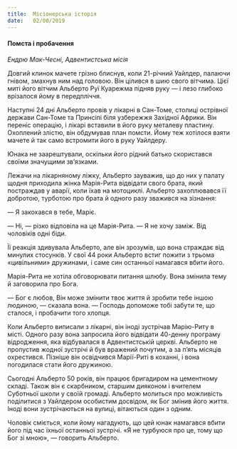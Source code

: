 ```yaml
---
title:  Місіонерська історія
date:   02/08/2019
---
```


#### Помста і пробачення
_Ендрю Мак-Чесні, Адвентистська місія_

Довгий клинок мачете грізно блиснув, коли 21-річний Уайлдер, палаючи гнівом, змахнув ним над головою. Він цілився в шию свого вітчима. Цієї миті його вітчим Альберто Руї Куарежма підняв руку — і лезо глибоко врізалося йому в передпліччя.

Наступні 24 дні Альберто провів у лікарні в Сан-Томе, столиці острівної держави Сан-Томе та Принсіпі біля узбережжя Західної Африки. Він переніс операцію, і лікарі вставили в його руку металеву пластину. Охоплений злістю, він обдумував план помсти. Йому теж хотілося взяти мачете й так само встромити його в руку Уайлдеру.

Юнака не заарештували, оскільки його рідний батько скористався своїми значущими зв’язками.

Лежачи на лікарняному ліжку, Альберто зауважив, що до них у палату щодня приходила жінка Марія-Рита відвідати свого брата, який постраждав у аварії, коли їхав на мотоциклі. Альберто захоплювався її добротою, турботою про брата й одного разу зважився на зізнання:

— Я закохався в тебе, Маріє.

— Ні, — різко відповіла на це Марія-Рита. — Я не хочу заміж. Від чоловіків одні біди.

Її реакція здивувала Альберто, але він зрозумів, що вона страждає від минулих стосунків. У свої 44 роки Альберто встиг пожити з трьома «цивільними» дружинами, і саме син останньої намагався вбити його.

Марія-Рита не хотіла обговорювати питання шлюбу. Вона змінила тему й заговорила про Бога.

— Бог є любов, Він може змінити твоє життя й зробити тебе іншою людиною, — сказала вона. — Господь допоможе тобі забути те, що сталося, і пробачити того хлопця.

Коли Альберто виписали з лікарні, він іноді зустрічав Марію-Риту в місті. Одного разу вона запросила його відвідати 40-денну програму відродження, яка відбувалася в Адвентистській церкві. Альберто не пропустив жодної зустрічі й був вражений почутим, а за п’ять місяців охрестився. Пізніше він освідчився Марії-Риті в коханні, і вона погодилася стати його дружиною.

Сьогодні Альберто 50 років, він працює бригадиром на цементному складі. Також він є скарбником, старшим дияконом і вчителем Суботньої школи у своїй громаді. Альберто молиться про можливість поділитися з Уайлдером особистим досвідом, як Бог змінив його життя. Іноді вони зустрічаються на вулиці, вітаються один з одним.

Чоловік сміється, коли йому нагадують, що цей юнак намагався вбити його під час їхньої останньої зустрічі. «Я не турбуюся про це, тому що Бог зі мною», — говорить Альберто.